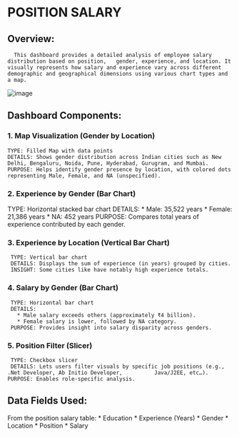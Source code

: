 
# POSITION SALARY
## Overview:
      This dashboard provides a detailed analysis of employee salary distribution based on position,   gender, experience, and location. It visually represents how salary and experience vary across different demographic and geographical dimensions using various chart types and a map.

![image](https://github.com/user-attachments/assets/14bbab9a-3b4d-4255-9ff7-0e317b5b105c)


## Dashboard Components:
### 1. Map Visualization (Gender by Location)
    TYPE: Filled Map with data points
    DETAILS: Shows gender distribution across Indian cities such as New Delhi, Bengaluru, Noida, Pune, Hyderabad, Gurugram, and Mumbai.
    PURPOSE: Helps identify gender presence by location, with colored dots representing Male, Female, and NA (unspecified).

### 2. Experience by Gender (Bar Chart)
   TYPE: Horizontal stacked bar chart
   DETAILS:
      * Male: 35,522 years
      * Female: 21,386 years
      * NA: 452 years
  PURPOSE: Compares total years of experience contributed by each gender.

### 3. Experience by Location (Vertical Bar Chart)
     TYPE: Vertical bar chart
     DETAILS: Displays the sum of experience (in years) grouped by cities.
     INSIGHT: Some cities like have notably high experience totals.

### 4. Salary by Gender (Bar Chart)
     TYPE: Horizontal bar chart
     DETAILS:
       * Male salary exceeds others (approximately ₹4 billion).
       * Female salary is lower, followed by NA category.
     PURPOSE: Provides insight into salary disparity across genders.

### 5. Position Filter (Slicer)
     TYPE: Checkbox slicer
     DETAILS: Lets users filter visuals by specific job positions (e.g., .Net Developer, Ab Initio Developer,          Java/J2EE, etc…).
    PURPOSE: Enables role-specific analysis.

## Data Fields Used:
   From the position salary table:
     * Education
     * Experience (Years)
     * Gender
     * Location
     * Position
     * Salary

